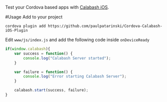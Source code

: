 Test your Cordova based apps with [Calabash iOS](https://github.com/calabash/calabash-ios).

#Usage
Add to your project

```
cordova plugin add https://github.com/paulpatarinski/Cordova-Calabash-iOS-Plugin
```

Edit `www/js/index.js` and add the following code inside `onDeviceReady`

```js
if(window.calabash){
    var success = function() {
        console.log("Calabash Server started");
    }

    var failure = function() {
        console.log("Error starting Calabash Server");
    }

    calabash.start(success, failure);
}
```

